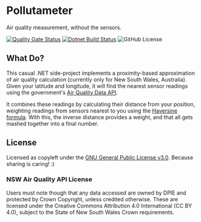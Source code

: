 # Pollutameter

Air quality measurement, without the sensors.

[![Quality Gate Status](https://sonarcloud.io/api/project_badges/measure?project=julietrb1_pollutameter&metric=alert_status)](https://sonarcloud.io/summary/new_code?id=julietrb1_pollutameter)
[![Dotnet Build Status](https://github.com/julietrb1/pollutameter/actions/workflows/dotnet.yml/badge.svg)](https://github.com/julietrb1/pollutameter/actions/workflows/dotnet.yml/badge.svg)
![GitHub License](https://img.shields.io/github/license/julietrb1/pollutameter)

## What Do?

This casual .NET side-project implements a proximity-based approximation of air quality calculation (currently only for 
New South Wales, Australia). Given your latitude and longitude, it will find the nearest sensor readings using the government's
[Air Quality Data API](https://data.airquality.nsw.gov.au/docs/index.html).

It combines these readings by calculating their distance from your position, weighting readings
from sensors nearest to you using the [Haversine formula](http://en.wikipedia.org/wiki/Haversine_formula). With this,
the inverse distance provides a weight, and that all gets mashed together into a final number.

## License

Licensed as copyleft under the [GNU General Public License v3.0](https://spdx.org/licenses/GPL-3.0-or-later.html).
Because sharing is caring! :)

### NSW Air Quality API License

Users must note though that any data accessed are owned by DPIE and protected by Crown Copyright, unless credited 
otherwise. These are licensed under the Creative Commons Attribution 4.0 International (CC BY 4.0), subject to the State
of New South Wales Crown requirements.
